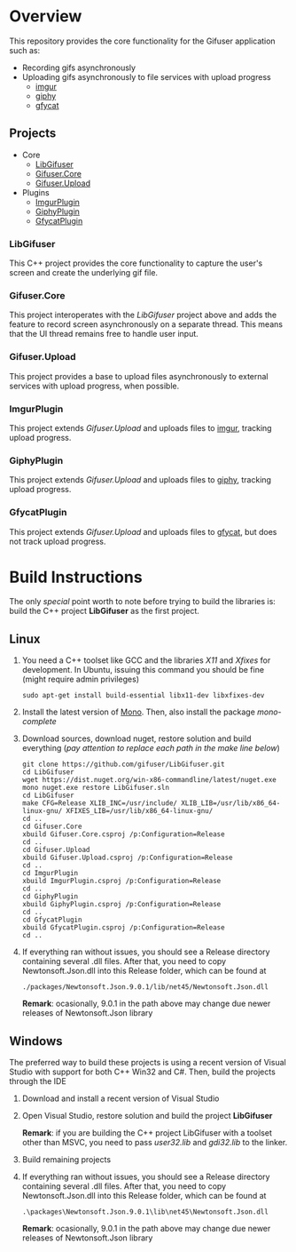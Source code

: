# Overview

This repository provides the core functionality for the Gifuser application such as:

* Recording gifs asynchronously
* Uploading gifs asynchronously to file services with upload progress
    * [imgur](https://imgur.com)
    * [giphy](https://giphy.com)
    * [gfycat](https://gfycat.com)

## Projects

* Core
    * [LibGifuser](#libgifuser)
    * [Gifuser.Core](#gifusercore)
    * [Gifuser.Upload](#gifuserupload)
* Plugins
    * [ImgurPlugin](#imgurplugin)
    * [GiphyPlugin](#giphyplugin)
    * [GfycatPlugin](#gfycatplugin)

### LibGifuser

This C++ project provides the core functionality to capture the user's screen
and create the underlying gif file.

### Gifuser.Core

This project interoperates with the *LibGifuser* project above
and adds the feature to record screen asynchronously on a separate thread. This means
that the UI thread remains free to handle user input.

### Gifuser.Upload

This project provides a base to upload files asynchronously to external services
with upload progress, when possible.

### ImgurPlugin

This project extends *Gifuser.Upload* and uploads files to [imgur](https://imgur.com),
tracking upload progress.

### GiphyPlugin

This project extends *Gifuser.Upload* and uploads files to [giphy](https://giphy.com),
tracking upload progress.

### GfycatPlugin

This project extends *Gifuser.Upload* and uploads files to [gfycat](https://gfycat.com),
but does not track upload progress.

# Build Instructions

The only *special* point worth to note before trying to build the libraries is:
build the C++ project **LibGifuser** as the first project.

## Linux

1. You need a C++ toolset like GCC and the libraries *X11* and *Xfixes* for development.
In Ubuntu, issuing this command you should be fine (might require admin privileges)

   ```
   sudo apt-get install build-essential libx11-dev libxfixes-dev
   ```
2. Install the latest version of [Mono](http://www.mono-project.com). Then, also install the package
*mono-complete*
3. Download sources, download nuget, restore solution and build everything (*pay attention to replace each path in the make line below*)

   ```
   git clone https://github.com/gifuser/LibGifuser.git
   cd LibGifuser
   wget https://dist.nuget.org/win-x86-commandline/latest/nuget.exe
   mono nuget.exe restore LibGifuser.sln
   cd LibGifuser
   make CFG=Release XLIB_INC=/usr/include/ XLIB_LIB=/usr/lib/x86_64-linux-gnu/ XFIXES_LIB=/usr/lib/x86_64-linux-gnu/
   cd ..
   cd Gifuser.Core
   xbuild Gifuser.Core.csproj /p:Configuration=Release
   cd ..
   cd Gifuser.Upload
   xbuild Gifuser.Upload.csproj /p:Configuration=Release
   cd ..
   cd ImgurPlugin
   xbuild ImgurPlugin.csproj /p:Configuration=Release
   cd ..
   cd GiphyPlugin
   xbuild GiphyPlugin.csproj /p:Configuration=Release
   cd ..
   cd GfycatPlugin
   xbuild GfycatPlugin.csproj /p:Configuration=Release
   cd ..
   ``` 
4. If everything ran without issues, you should see a Release directory containing
several .dll files. After that, you need to copy Newtonsoft.Json.dll into this Release folder, which can be found at

   ```
   ./packages/Newtonsoft.Json.9.0.1/lib/net45/Newtonsoft.Json.dll
   ```
   **Remark**: ocasionally, 9.0.1 in the path above may change due newer releases
   of Newtonsoft.Json library

## Windows

The preferred way to build these projects is using a recent version of Visual Studio with support
for both C++ Win32 and C#. Then, build the projects through the IDE

1. Download and install a recent version of Visual Studio
2. Open Visual Studio, restore solution and build the project **LibGifuser**
    
    **Remark**: if you are building the C++ project LibGifuser with a toolset other than
    MSVC, you need to pass *user32.lib* and *gdi32.lib* to the linker.
3. Build remaining projects
4. If everything ran without issues, you should see a Release directory containing
several .dll files. After that, you need to copy Newtonsoft.Json.dll into this Release folder, which can be found at

   ```
   .\packages\Newtonsoft.Json.9.0.1\lib\net45\Newtonsoft.Json.dll
   ```
   **Remark**: ocasionally, 9.0.1 in the path above may change due newer releases
   of Newtonsoft.Json library
